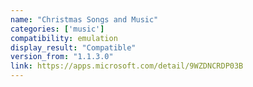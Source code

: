 ```yaml
---
name: "Christmas Songs and Music"
categories: ['music']
compatibility: emulation
display_result: "Compatible"
version_from: "1.1.3.0"
link: https://apps.microsoft.com/detail/9WZDNCRDP03B
---
```


